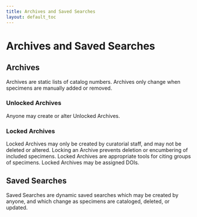 ```yaml
---
title: Archives and Saved Searches
layout: default_toc
---
```


# Archives and Saved Searches

## Archives

Archives are static lists of catalog numbers. Archives only change when specimens are manually added or removed.

### Unlocked Archives

Anyone may create or alter Unlocked Archives.

### Locked Archives 

Locked Archives may only be created by curatorial staff, and may not be deleted or altered.
Locking an Archive prevents deletion or encumbering of included specimens.
Locked Archives are appropriate tools for citing groups of specimens.
Locked Archives may be assigned DOIs.

## Saved Searches

Saved Searches are dynamic saved searches which may be created by anyone, and which change as specimens are cataloged, 
deleted, or updated.